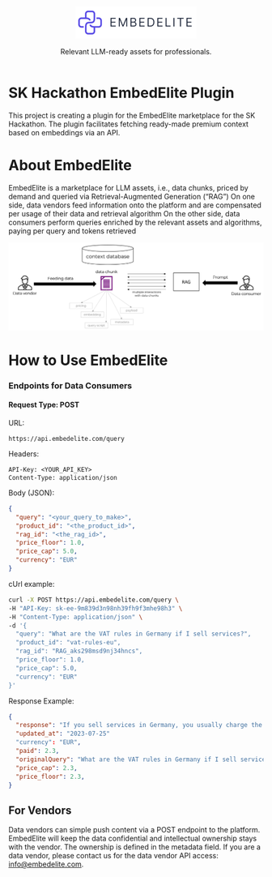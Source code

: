 
<div align="center">
  <a href="https://www.embedelite.com/">
    <img src="content/logo.png" alt="Logo" width="238">
  </a> 
</div>

<p align="center">
    Relevant LLM-ready assets for professionals. <br/>

<br>

# SK Hackathon EmbedElite Plugin

This project is creating a plugin for the EmbedElite marketplace for the SK Hackathon. The plugin facilitates fetching ready-made premium context based on embeddings via an API.

# About EmbedElite

EmbedElite is a marketplace for LLM assets, i.e., data chunks, priced by demand and queried via Retrieval-Augmented Generation (“RAG”)
On one side, data vendors feed information onto the platform and are compensated per usage of their data and retrieval algorithm
On the other side, data consumers perform queries enriched by the relevant assets and algorithms, paying per query and tokens retrieved

![](content/image1.png)

# How to Use EmbedElite

### Endpoints for Data Consumers

#### Request Type: POST

URL:

```http request
https://api.embedelite.com/query
```

Headers:

```http request
API-Key: <YOUR_API_KEY>
Content-Type: application/json
```

Body (JSON):

```json
{
  "query": "<your_query_to_make>",
  "product_id": "<the_product_id>",
  "rag_id": "<the_rag_id>",
  "price_floor": 1.0,
  "price_cap": 5.0,
  "currency": "EUR"
}
```
cUrl example:
```bash
curl -X POST https://api.embedelite.com/query \
-H "API-Key: sk-ee-9m839d3n98nh39fh9f3mhe98h3" \
-H "Content-Type: application/json" \
-d '{
  "query": "What are the VAT rules in Germany if I sell services?",
  "product_id": "vat-rules-eu",
  "rag_id": "RAG_aks298msd9nj34hncs",
  "price_floor": 1.0,
  "price_cap": 5.0,
  "currency": "EUR"
}'
```

Response Example:
```json
{
  "response": "If you sell services in Germany, you usually charge the German VAT rate of 19%. However, there are exceptions for broadcasting, telecommunication, and electronically-supplied services, which must be charged at the VAT rate of the customer's country. If your customer is in another EU country, your invoice must contain specific information, such as the customer's name and address, the date of the invoice, the VAT rate, and the total amount including VAT. If your customer is outside the European Union, you must not charge VAT.",
  "updated_at": "2023-07-25"
  "currency": "EUR",
  "paid": 2.3,
  "originalQuery": "What are the VAT rules in Germany if I sell services?",
  "price_cap": 2.3,
  "price_floor": 2.3,
}
```

## For Vendors

Data vendors can simple push content via a POST endpoint to the platform. EmbedElite will keep the data confidential and intellectual ownership stays with the vendor. The ownership is defined in the metadata field. If you are a data vendor, please contact us for the data vendor API access: info@embedelite.com.
